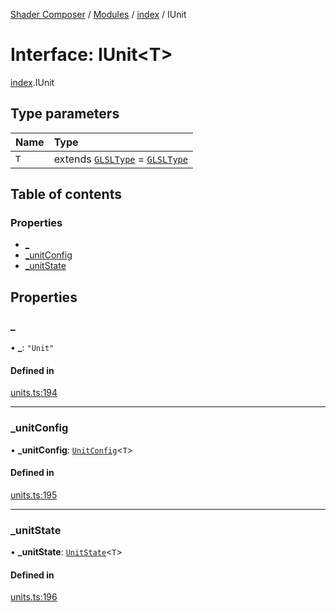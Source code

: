 [Shader Composer](../README.md) / [Modules](../modules.md) / [index](../modules/index.md) / IUnit

# Interface: IUnit<T\>

[index](../modules/index.md).IUnit

## Type parameters

| Name | Type |
| :------ | :------ |
| `T` | extends [`GLSLType`](../modules/index.md#glsltype) = [`GLSLType`](../modules/index.md#glsltype) |

## Table of contents

### Properties

- [\_](index.IUnit.md#_)
- [\_unitConfig](index.IUnit.md#_unitconfig)
- [\_unitState](index.IUnit.md#_unitstate)

## Properties

### \_

• **\_**: ``"Unit"``

#### Defined in

[units.ts:194](https://github.com/hmans/composer-suite/blob/cba622ee/packages/shader-composer/src/units.ts#L194)

___

### \_unitConfig

• **\_unitConfig**: [`UnitConfig`](../modules/index.md#unitconfig)<`T`\>

#### Defined in

[units.ts:195](https://github.com/hmans/composer-suite/blob/cba622ee/packages/shader-composer/src/units.ts#L195)

___

### \_unitState

• **\_unitState**: [`UnitState`](../modules/index.md#unitstate)<`T`\>

#### Defined in

[units.ts:196](https://github.com/hmans/composer-suite/blob/cba622ee/packages/shader-composer/src/units.ts#L196)

